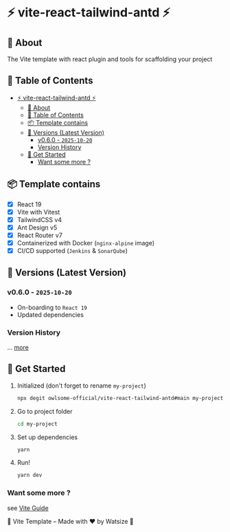 # ⚡ vite-react-tailwind-antd ⚡

## 📘 About

The Vite template with react plugin and tools for scaffolding your project

## 📝 Table of Contents

- [⚡ vite-react-tailwind-antd ⚡](#-vite-react-tailwind-antd-)
  - [📘 About](#-about)
  - [📝 Table of Contents](#-table-of-contents)
  - [📦 Template contains](#-template-contains)
  - [📝 Versions (Latest Version)](#-versions-latest-version)
    - [v0.6.0 - `2025-10-20`](#v060---2025-10-20)
    - [Version History](#version-history)
  - [📌 Get Started](#-get-started)
    - [Want some more ?](#want-some-more-)

## 📦 Template contains

- [x] React 19
- [x] Vite with Vitest
- [x] TailwindCSS v4
- [x] Ant Design v5
- [x] React Router v7
- [x] Containerized with Docker (`nginx-alpine` image)
- [x] CI/CD supported (`Jenkins` & `SonarQube`)

## 📝 Versions (Latest Version)

### v0.6.0 - `2025-10-20`

- On-boarding to `React 19`
- Updated dependencies

### Version History

... [more](./CHANGELOG.md)

## 📌 Get Started

1. Initialized (don't forget to rename `my-project`)

    ```bash
    npx degit owlsome-official/vite-react-tailwind-antd#main my-project
    ```

2. Go to project folder

    ```bash
    cd my-project
    ```

3. Set up dependencies

    ```bash
    yarn
    ```

4. Run!

    ```bash
    yarn dev
    ```

### Want some more ?

see [Vite Guide](https://vitejs.dev/guide/)

🌈 Vite Template – Made with ❤️ by Watsize 🌈

